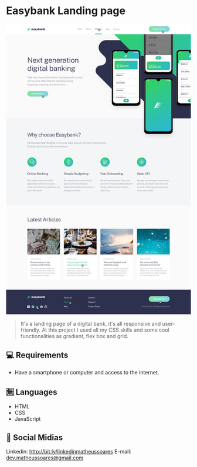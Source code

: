# Easybank Landing page


<img src="easybank.jpg" alt="easybank-image">

> It's a landing page of a digital bank, it's all responsive and user-friendly. 
At this project I used all my CSS skills and some cool functionalities as gradient, flex box and grid.


## 💻 Requirements

* Have a smartphone or computer and access to the internet.

## 🈚 Languages

* HTML
* CSS
* JavaScript

## 📱 Social Midias

Linkedin: http://bit.ly/linkedinmatheussoares
E-mail: dev.matheussoares@gmail.com



